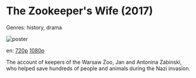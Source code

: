 # The Zookeeper's Wife (2017)

Genres: history, drama

![poster](http://image.tmdb.org/t/p/w500/50KGpMiIvSkF4WHOgp0gM6r6sMU.jpg)

en:
  [720p](magnet:?xt=urn:btih:668B1A8866EA7AC935FF16918FDB5C493761F1F2&tr=udp://glotorrents.pw:6969/announce&tr=udp://tracker.opentrackr.org:1337/announce&tr=udp://torrent.gresille.org:80/announce&tr=udp://tracker.openbittorrent.com:80&tr=udp://tracker.coppersurfer.tk:6969&tr=udp://tracker.leechers-paradise.org:6969&tr=udp://p4p.arenabg.ch:1337&tr=udp://tracker.internetwarriors.net:1337)
  [1080p](magnet:?xt=urn:btih:25CFFBD4EAE529335B2703F9AEBC44A2FD05B6DA&tr=udp://glotorrents.pw:6969/announce&tr=udp://tracker.opentrackr.org:1337/announce&tr=udp://torrent.gresille.org:80/announce&tr=udp://tracker.openbittorrent.com:80&tr=udp://tracker.coppersurfer.tk:6969&tr=udp://tracker.leechers-paradise.org:6969&tr=udp://p4p.arenabg.ch:1337&tr=udp://tracker.internetwarriors.net:1337)
  


The account of keepers of the Warsaw Zoo, Jan and Antonina Zabinski, who helped save hundreds of people and animals during the Nazi invasion.
